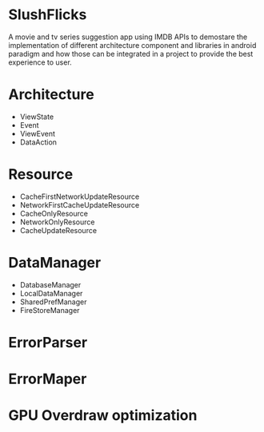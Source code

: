 # SlushFlicks
A movie and tv series suggestion app using IMDB APIs to demostare the implementation of different architecture component 
and libraries in android paradigm and how those can be integrated in a project to provide the best experience to user.

# Architecture

+ ViewState
+ Event
+ ViewEvent
+ DataAction

# Resource

+ CacheFirstNetworkUpdateResource
+ NetworkFirstCacheUpdateResource
+ CacheOnlyResource
+ NetworkOnlyResource
+ CacheUpdateResource

# DataManager

+ DatabaseManager
+ LocalDataManager
+ SharedPrefManager
+ FireStoreManager

# ErrorParser

# ErrorMaper

# GPU Overdraw optimization
